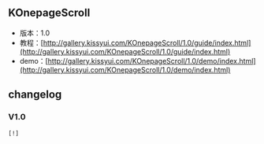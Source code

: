 ## KOnepageScroll

* 版本：1.0
* 教程：[http://gallery.kissyui.com/KOnepageScroll/1.0/guide/index.html](http://gallery.kissyui.com/KOnepageScroll/1.0/guide/index.html)
* demo：[http://gallery.kissyui.com/KOnepageScroll/1.0/demo/index.html](http://gallery.kissyui.com/KOnepageScroll/1.0/demo/index.html)

## changelog

### V1.0

    [!]



